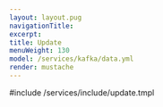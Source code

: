```yaml
---
layout: layout.pug
navigationTitle:
excerpt:
title: Update
menuWeight: 130
model: /services/kafka/data.yml
render: mustache
---
```


<!-- Imported from https://github.com/mesosphere/dcos-commons.git:sdk-0.40 -->


#include /services/include/update.tmpl

